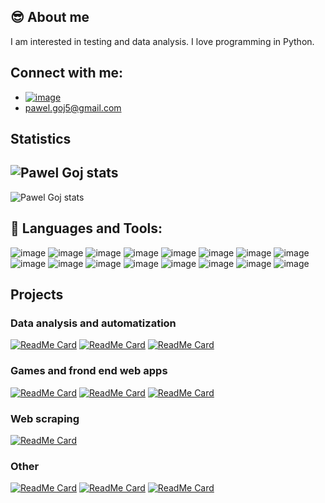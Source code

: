 
## :sunglasses: About me 

I am interested in testing and data analysis. I love programming in Python.

## Connect with me: 
 - [![image](https://img.shields.io/badge/LinkedIn-0077B5?style=for-the-badge&logo=linkedin&logoColor=white)][linkedin]
 - pawel.goj5@gmail.com

## Statistics
 <img align="center" alt="Pawel Goj stats" src="https://github-readme-stats-8yci.vercel.app/api/?username=pawelgoj&layout=compact&theme=buefy&hide_border=true" /></a> 
 ---
 <img align="center" alt="Pawel Goj stats" src="https://github-readme-stats-8yci.vercel.app/api/top-langs/?username=pawelgoj&layout=compact&theme=buefy&hide_border=true" /></a> 
 
## :wrench: Languages and Tools:
![image](https://img.shields.io/badge/Python-14354C?style=for-the-badge&logo=python&logoColor=white)
![image](https://img.shields.io/badge/JavaScript-F7DF1E?style=for-the-badge&logo=javascript&logoColor=black)
![image](https://img.shields.io/badge/HTML5-E34F26?style=for-the-badge&logo=html5&logoColor=white)
![image](https://img.shields.io/badge/CSS3-1572B6?style=for-the-badge&logo=css3&logoColor=white)
![image](https://img.shields.io/badge/Rust-000000?style=for-the-badge&logo=rust&logoColor=white)
![image](https://img.shields.io/badge/Selenium-black?style=for-the-badge&logo=selenium)
![image](https://img.shields.io/badge/Behave-white?style=for-the-badge&logo=behave)
![image](https://img.shields.io/badge/Flask-000000?style=for-the-badge&logo=flask&logoColor=white)
![image](https://img.shields.io/badge/SQLite-blue?style=for-the-badge&logo=sqlite)
![image](https://img.shields.io/badge/Microsoft_SQL_Server-CC2927?style=for-the-badge&logo=microsoft-sql-server&logoColor=white)
![image](https://img.shields.io/badge/MySQL-00000F?style=for-the-badge&logo=mysql&logoColor=white)
![image](https://img.shields.io/badge/Ubuntu-E95420?style=for-the-badge&logo=ubuntu&logoColor=white)
![image](https://img.shields.io/badge/Markdown-000000?style=for-the-badge&logo=markdown&logoColor=white)
![image](https://img.shields.io/badge/GIT-black?style=for-the-badge&logo=git)
![image](https://img.shields.io/badge/C%2B%2B-00599C?style=for-the-badge&logo=c%2B%2B&logoColor=white)
![image](https://img.shields.io/badge/VBA-blue?style=for-the-badge)





## Projects 

### Data analysis and automatization 
[![ReadMe Card](https://github-readme-stats-8yci.vercel.app/api/pin/?username=pawelgoj&repo=Envelope-for-QE-PH-calculations)][Envelope]
[![ReadMe Card](https://github-readme-stats-8yci.vercel.app/api/pin/?username=pawelgoj&repo=CDFFL-Create-data-files-for-lammps-amorphous-simulations)][CDFFL]
[![ReadMe Card](https://github-readme-stats-8yci.vercel.app/api/pin/?username=pawelgoj&repo=Multiplikowanie-ukladu-i-tworzenie-wiazan)][VBA]


### Games and frond end web apps
[![ReadMe Card](https://github-readme-stats-8yci.vercel.app/api/pin/?username=pawelgoj&repo=Rusty_Crossword)][Rusty_crossword]
[![ReadMe Card](https://github-readme-stats-8yci.vercel.app/api/pin/?username=pawelgoj&repo=Weather-APP)][Weather_APP]
[![ReadMe Card](https://github-readme-stats-8yci.vercel.app/api/pin/?username=pawelgoj&repo=Quiz-CPP)][Quiz-CPP]


### Web scraping
[![ReadMe Card](https://github-readme-stats-8yci.vercel.app/api/pin/?username=pawelgoj&repo=exemplary_scraping_project)][scraping]

### Other
[![ReadMe Card](https://github-readme-stats-8yci.vercel.app/api/pin/?username=pawelgoj&repo=TSQL_Test_case_database)][TSQL]
[![ReadMe Card](https://github-readme-stats-8yci.vercel.app/api/pin/?username=pawelgoj&repo=rgb_led_color_change)][rgb_led_color_change]
[![ReadMe Card](https://github-readme-stats-8yci.vercel.app/api/pin/?username=pawelgoj&repo=RGB_LEDs_controler)][RGB_LEDs_controler]

[Rusty_crossword]: https://github.com/pawelgoj/Rusty_Crossword

[Envelope]: https://github.com/pawelgoj/Envelope-for-QE-PH-calculations

[CDFFL]: https://github.com/pawelgoj/CDFFL-Create-data-files-for-lammps-amorphous-simulations

[Weather_APP]: https://github.com/pawelgoj/Weather-APP

[Quiz-CPP]: https://github.com/pawelgoj/Quiz-CPP

[linkedin]: https://linkedin.com/in/paweł-goj-1b7300160

[VBA]: https://github.com/pawelgoj/Multiplikowanie-ukladu-i-tworzenie-wiazan

[scraping]: https://github.com/pawelgoj/exemplary_scraping_project

[TSQL]: https://github.com/pawelgoj/TSQL_Test_case_database

[rgb_led_color_change]: https://github.com/pawelgoj/rgb_led_color_change

[RGB_LEDs_controler]: https://github.com/pawelgoj/RGB_LEDs_controler

